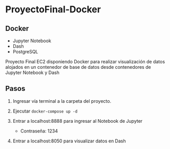 # ProyectoFinal-Docker

## Docker
  - Jupyter Notebook
  - Dash
  - PostgreSQL

Proyecto Final EC2 disponiendo Docker para realizar visualización de datos alojados en un contenedor de base de datos desde contenedores de Jupyter Notebook y Dash

## Pasos 

1. Ingresar vía terminal a la carpeta del proyecto.
2. Ejecutar ```docker-compose up -d```

3. Entrar a localhost:8888 para ingresar al Notebook de Jupyter
     - Contraseña: 1234
     
4. Entrar a localhost:8050 para visualizar datos en Dash    
